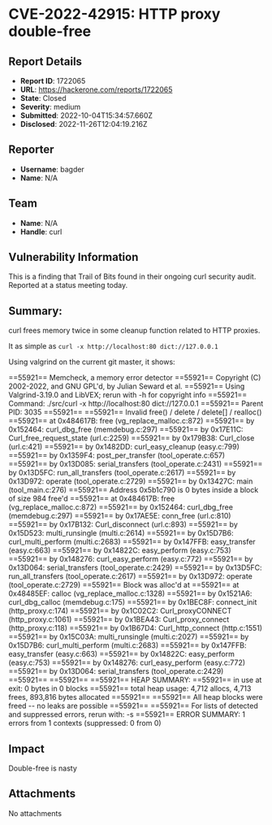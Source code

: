 # CVE-2022-42915: HTTP proxy double-free

## Report Details
- **Report ID**: 1722065
- **URL**: https://hackerone.com/reports/1722065
- **State**: Closed
- **Severity**: medium
- **Submitted**: 2022-10-04T15:34:57.660Z
- **Disclosed**: 2022-11-26T12:04:19.216Z

## Reporter
- **Username**: bagder
- **Name**: N/A

## Team
- **Name**: N/A
- **Handle**: curl

## Vulnerability Information
This is a finding that Trail of Bits found in their ongoing curl security audit. Reported at a status meeting today.

## Summary:

curl frees memory twice in some cleanup function related to HTTP proxies.

It as simple as `curl -x http://localhost:80 dict://127.0.0.1`

Using valgrind on the current git master, it shows:

==55921== Memcheck, a memory error detector
==55921== Copyright (C) 2002-2022, and GNU GPL'd, by Julian Seward et al.
==55921== Using Valgrind-3.19.0 and LibVEX; rerun with -h for copyright info
==55921== Command: ./src/curl -x http://localhost:80 dict://127.0.0.1
==55921== Parent PID: 3035
==55921== 
==55921== Invalid free() / delete / delete[] / realloc()
==55921==    at 0x484617B: free (vg_replace_malloc.c:872)
==55921==    by 0x152464: curl_dbg_free (memdebug.c:297)
==55921==    by 0x17E11C: Curl_free_request_state (url.c:2259)
==55921==    by 0x179B38: Curl_close (url.c:421)
==55921==    by 0x1482DD: curl_easy_cleanup (easy.c:799)
==55921==    by 0x1359F4: post_per_transfer (tool_operate.c:657)
==55921==    by 0x13D085: serial_transfers (tool_operate.c:2431)
==55921==    by 0x13D5FC: run_all_transfers (tool_operate.c:2617)
==55921==    by 0x13D972: operate (tool_operate.c:2729)
==55921==    by 0x13427C: main (tool_main.c:276)
==55921==  Address 0x5b1c790 is 0 bytes inside a block of size 984 free'd
==55921==    at 0x484617B: free (vg_replace_malloc.c:872)
==55921==    by 0x152464: curl_dbg_free (memdebug.c:297)
==55921==    by 0x17AE5E: conn_free (url.c:810)
==55921==    by 0x17B132: Curl_disconnect (url.c:893)
==55921==    by 0x15D523: multi_runsingle (multi.c:2614)
==55921==    by 0x15D7B6: curl_multi_perform (multi.c:2683)
==55921==    by 0x147FFB: easy_transfer (easy.c:663)
==55921==    by 0x14822C: easy_perform (easy.c:753)
==55921==    by 0x148276: curl_easy_perform (easy.c:772)
==55921==    by 0x13D064: serial_transfers (tool_operate.c:2429)
==55921==    by 0x13D5FC: run_all_transfers (tool_operate.c:2617)
==55921==    by 0x13D972: operate (tool_operate.c:2729)
==55921==  Block was alloc'd at
==55921==    at 0x48485EF: calloc (vg_replace_malloc.c:1328)
==55921==    by 0x1521A6: curl_dbg_calloc (memdebug.c:175)
==55921==    by 0x1BEC8F: connect_init (http_proxy.c:174)
==55921==    by 0x1C02C2: Curl_proxyCONNECT (http_proxy.c:1061)
==55921==    by 0x1BEA43: Curl_proxy_connect (http_proxy.c:118)
==55921==    by 0x1B67D4: Curl_http_connect (http.c:1551)
==55921==    by 0x15C03A: multi_runsingle (multi.c:2027)
==55921==    by 0x15D7B6: curl_multi_perform (multi.c:2683)
==55921==    by 0x147FFB: easy_transfer (easy.c:663)
==55921==    by 0x14822C: easy_perform (easy.c:753)
==55921==    by 0x148276: curl_easy_perform (easy.c:772)
==55921==    by 0x13D064: serial_transfers (tool_operate.c:2429)
==55921== 
==55921== 
==55921== HEAP SUMMARY:
==55921==     in use at exit: 0 bytes in 0 blocks
==55921==   total heap usage: 4,712 allocs, 4,713 frees, 893,816 bytes allocated
==55921== 
==55921== All heap blocks were freed -- no leaks are possible
==55921== 
==55921== For lists of detected and suppressed errors, rerun with: -s
==55921== ERROR SUMMARY: 1 errors from 1 contexts (suppressed: 0 from 0)

## Impact

Double-free is nasty

## Attachments
No attachments
